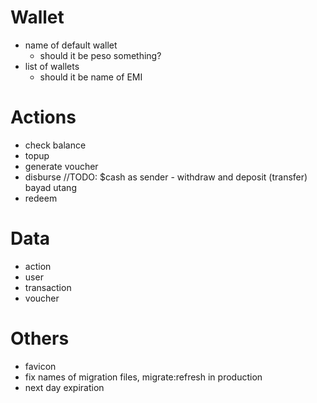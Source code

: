 # Wallet

- name of default wallet
  - should it be peso something?
- list of wallets
  - should it be name of EMI

# Actions
- check balance
- topup
- generate voucher
- disburse    //TODO: $cash as sender - withdraw and deposit (transfer) bayad utang
- redeem

# Data
- action
- user
- transaction
- voucher

# Others
- favicon
- fix names of migration files, migrate:refresh in production
- next day expiration
